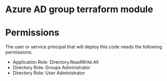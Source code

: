 # Azure AD group terraform module 

# Permissions 
The user or service principal that will deploy this code needs the following permissions: 
- Application Role:  Directory.ReadWrite.All
- Directory Role: Groups Administrator
- Directory Role: User Administrator
